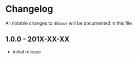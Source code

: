 # Changelog

All notable changes to `dkbase` will be documented in this file

## 1.0.0 - 201X-XX-XX

- initial release
